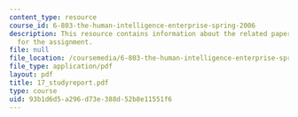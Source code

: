 ```yaml
---
content_type: resource
course_id: 6-803-the-human-intelligence-enterprise-spring-2006
description: This resource contains information about the related paper and the guidelines
  for the assignment.
file: null
file_location: /coursemedia/6-803-the-human-intelligence-enterprise-spring-2006/93b1d6d5a296d73e388d52b8e11551f6_17_studyreport.pdf
file_type: application/pdf
layout: pdf
title: 17_studyreport.pdf
type: course
uid: 93b1d6d5-a296-d73e-388d-52b8e11551f6
---
```

